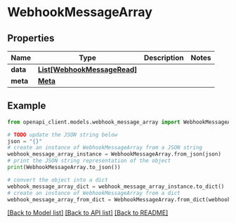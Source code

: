 # WebhookMessageArray


## Properties

Name | Type | Description | Notes
------------ | ------------- | ------------- | -------------
**data** | [**List[WebhookMessageRead]**](WebhookMessageRead.md) |  | 
**meta** | [**Meta**](Meta.md) |  | 

## Example

```python
from openapi_client.models.webhook_message_array import WebhookMessageArray

# TODO update the JSON string below
json = "{}"
# create an instance of WebhookMessageArray from a JSON string
webhook_message_array_instance = WebhookMessageArray.from_json(json)
# print the JSON string representation of the object
print(WebhookMessageArray.to_json())

# convert the object into a dict
webhook_message_array_dict = webhook_message_array_instance.to_dict()
# create an instance of WebhookMessageArray from a dict
webhook_message_array_from_dict = WebhookMessageArray.from_dict(webhook_message_array_dict)
```
[[Back to Model list]](../README.md#documentation-for-models) [[Back to API list]](../README.md#documentation-for-api-endpoints) [[Back to README]](../README.md)


